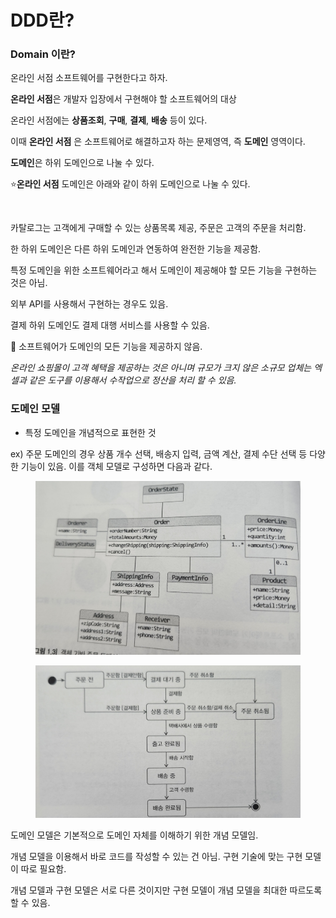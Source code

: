 # DDD란?

### Domain 이란?

온라인 서점 소프트웨어를 구현한다고 하자.

**온라인 서점**은 개발자 입장에서 구현해야 할 소프트웨어의 대상

온라인 서점에는 **상품조회**, **구매**, **결제**, **배송** 등이 있다.

이때 **온라인 서점** 은 소프트웨어로 해결하고자 하는 문제영역, 즉 **도메인** 영역이다.

**도메인**은 하위 도메인으로 나눌 수 있다.

⭐**온라인 서점** 도메인은 아래와 같이 하위 도메인으로 나눌 수 있다.

<figure><img src="../../../.gitbook/assets/image (18).png" alt=""><figcaption></figcaption></figure>

카탈로그는 고객에게 구매할 수 있는 상품목록 제공, 주문은 고객의 주문을 처리함.

한 하위 도메인은 다른 하위 도메인과 연동하여 완전한 기능을 제공함.

특정 도메인을 위한 소프트웨어라고 해서 도메인이 제공해야 할 모든 기능을 구현하는 것은 아님.

외부 API를 사용해서 구현하는 경우도 있음.

결제 하위 도메인도 결제 대행 서비스를 사용할 수 있음.

🚨 소프트웨어가 도메인의 모든 기능을 제공하지 않음.

_온라인 쇼핑몰이 고객 혜택을 제공하는 것은 아니며 규모가 크지 않은 소규모 업체는 엑셀과 같은 도구를 이용해서 수작업으로 정산을 처리 할 수 있음._

### 도메인 모델

* 특정 도메인을 개념적으로 표현한 것

ex) 주문 도메인의 경우 상품 개수 선택, 배송지 입력, 금액 계산, 결제 수단 선택 등 다양한 기능이 있음. 이를 객체 모델로 구성하면 다음과 같다.

<figure><img src="../../../.gitbook/assets/image (19).png" alt=""><figcaption></figcaption></figure>

<figure><img src="../../../.gitbook/assets/image (21).png" alt=""><figcaption></figcaption></figure>

도메인 모델은 기본적으로 도메인 자체를 이해하기 위한 개념 모델임.

개념 모델을 이용해서 바로 코드를 작성할 수 있는 건 아님. 구현 기술에 맞는 구현 모델이 따로 필요함.

개념 모델과 구현 모델은 서로 다른 것이지만 구현 모델이 개념 모델을 최대한 따르도록 할 수 있음.

